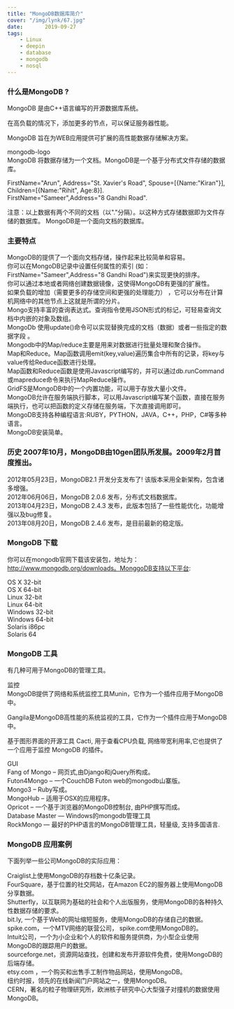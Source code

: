 ```yaml
---
title: "MongoDB数据库简介"
cover: "/img/lynk/67.jpg"
date:       2019-09-27
tags:
	- Linux
	- deepin
	- database
	- mongodb
	- nosql
---
```

  
### 什么是MongoDB ?  
MongoDB 是由C++语言编写的开源数据库系统。  
  
在高负载的情况下，添加更多的节点，可以保证服务器性能。  
  
MongoDB 旨在为WEB应用提供可扩展的高性能数据存储解决方案。  
  
mongodb-logo  
MongoDB 将数据存储为一个文档。MongoDB是一个基于分布式文件存储的数据库。  
  
 FirstName="Arun", Address="St. Xavier's Road", Spouse=[{Name:"Kiran"}], Children=[{Name:"Rihit", Age:8}].   
 FirstName="Sameer",Address="8 Gandhi Road".   
   
注意：以上数据有两个不同的文档（以"."分隔）。以这种方式存储数据即为文件存储的数据库。 MongoDB是一个面向文档的数据库。  
  
  
### 主要特点  
MongoDB的提供了一个面向文档存储，操作起来比较简单和容易。  
你可以在MongoDB记录中设置任何属性的索引 (如：FirstName="Sameer",Address="8 Gandhi Road")来实现更快的排序。  
你可以通过本地或者网络创建数据镜像，这使得MongoDB有更强的扩展性。  
如果负载的增加（需要更多的存储空间和更强的处理能力） ，它可以分布在计算机网络中的其他节点上这就是所谓的分片。  
Mongo支持丰富的查询表达式。查询指令使用JSON形式的标记，可轻易查询文档中内嵌的对象及数组。  
MongoDb 使用update()命令可以实现替换完成的文档（数据）或者一些指定的数据字段 。  
Mongodb中的Map/reduce主要是用来对数据进行批量处理和聚合操作。  
Map和Reduce。Map函数调用emit(key,value)遍历集合中所有的记录，将key与value传给Reduce函数进行处理。  
Map函数和Reduce函数是使用Javascript编写的，并可以通过db.runCommand或mapreduce命令来执行MapReduce操作。  
GridFS是MongoDB中的一个内置功能，可以用于存放大量小文件。  
MongoDB允许在服务端执行脚本，可以用Javascript编写某个函数，直接在服务端执行，也可以把函数的定义存储在服务端，下次直接调用即可。  
MongoDB支持各种编程语言:RUBY，PYTHON，JAVA，C++，PHP，C#等多种语言。  
MongoDB安装简单。  
  
### 历史 2007年10月，MongoDB由10gen团队所发展。2009年2月首度推出。  
2012年05月23日，MongoDB2.1 开发分支发布了! 该版本采用全新架构，包含诸多增强。  
2012年06月06日，MongoDB 2.0.6 发布，分布式文档数据库。  
2013年04月23日，MongoDB 2.4.3 发布，此版本包括了一些性能优化，功能增强以及bug修复。  
2013年08月20日，MongoDB 2.4.6 发布，是目前最新的稳定版。  
  
### MongoDB 下载  
你可以在mongodb官网下载该安装包，地址为： http://www.mongodb.org/downloads。MonggoDB支持以下平台:  
  
OS X 32-bit  
OS X 64-bit  
Linux 32-bit  
Linux 64-bit  
Windows 32-bit  
Windows 64-bit  
Solaris i86pc  
Solaris 64  
  
### MongoDB 工具  
有几种可用于MongoDB的管理工具。  
  
监控  
MongoDB提供了网络和系统监控工具Munin，它作为一个插件应用于MongoDB中。  
  
Gangila是MongoDB高性能的系统监视的工具，它作为一个插件应用于MongoDB中。  
  
基于图形界面的开源工具 Cacti, 用于查看CPU负载, 网络带宽利用率,它也提供了一个应用于监控 MongoDB 的插件。  
  
GUI  
Fang of Mongo – 网页式,由Django和jQuery所构成。  
Futon4Mongo – 一个CouchDB Futon web的mongodb山寨版。  
Mongo3 – Ruby写成。  
MongoHub – 适用于OSX的应用程序。  
Opricot – 一个基于浏览器的MongoDB控制台, 由PHP撰写而成。  
Database Master — Windows的mongodb管理工具  
RockMongo — 最好的PHP语言的MongoDB管理工具，轻量级, 支持多国语言.  
  
### MongoDB 应用案例  
下面列举一些公司MongoDB的实际应用：  
  
Craiglist上使用MongoDB的存档数十亿条记录。  
FourSquare，基于位置的社交网站，在Amazon EC2的服务器上使用MongoDB分享数据。  
Shutterfly，以互联网为基础的社会和个人出版服务，使用MongoDB的各种持久性数据存储的要求。  
bit.ly, 一个基于Web的网址缩短服务，使用MongoDB的存储自己的数据。  
spike.com，一个MTV网络的联营公司， spike.com使用MongoDB的。  
Intuit公司，一个为小企业和个人的软件和服务提供商，为小型企业使用MongoDB的跟踪用户的数据。  
sourceforge.net，资源网站查找，创建和发布开源软件免费，使用MongoDB的后端存储。  
etsy.com ，一个购买和出售手工制作物品网站，使用MongoDB。  
纽约时报，领先的在线新闻门户网站之一，使用MongoDB。  
CERN，著名的粒子物理研究所，欧洲核子研究中心大型强子对撞机的数据使用MongoDB。
